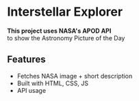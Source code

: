 #  Interstellar Explorer

**This project uses NASA's APOD API**  
to show the Astronomy Picture of the Day 

## Features
-  Fetches NASA image + short description
-  Built with HTML, CSS, JS
-  API usage

